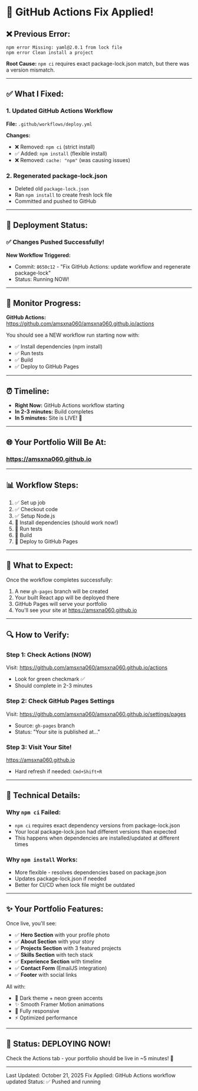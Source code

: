 # 🔧 GitHub Actions Fix Applied!

## ❌ Previous Error:
```
npm error Missing: yaml@2.0.1 from lock file
npm error Clean install a project
```

**Root Cause:** `npm ci` requires exact package-lock.json match, but there was a version mismatch.

---

## ✅ What I Fixed:

### 1. Updated GitHub Actions Workflow
**File:** `.github/workflows/deploy.yml`

**Changes:**
- ❌ Removed: `npm ci` (strict install)
- ✅ Added: `npm install` (flexible install)
- ❌ Removed: `cache: "npm"` (was causing issues)

### 2. Regenerated package-lock.json
- Deleted old `package-lock.json`
- Ran `npm install` to create fresh lock file
- Committed and pushed to GitHub

---

## 🚀 Deployment Status:

### ✅ Changes Pushed Successfully!

**New Workflow Triggered:**
- Commit: `8650c12` - "Fix GitHub Actions: update workflow and regenerate package-lock"
- Status: Running NOW!

---

## 👀 Monitor Progress:

**GitHub Actions:** https://github.com/amsxna060/amsxna060.github.io/actions

You should see a NEW workflow run starting now with:
- ✅ Install dependencies (npm install)
- ✅ Run tests
- ✅ Build
- ✅ Deploy to GitHub Pages

---

## ⏰ Timeline:

- **Right Now:** GitHub Actions workflow starting
- **In 2-3 minutes:** Build completes
- **In 5 minutes:** Site is LIVE! 🎉

---

## 🌐 Your Portfolio Will Be At:

### https://amsxna060.github.io

---

## 📊 Workflow Steps:

1. ✅ Set up job
2. ✅ Checkout code
3. ✅ Setup Node.js
4. 🔄 Install dependencies (should work now!)
5. 🔄 Run tests
6. 🔄 Build
7. 🔄 Deploy to GitHub Pages

---

## 🎯 What to Expect:

Once the workflow completes successfully:
1. A new `gh-pages` branch will be created
2. Your built React app will be deployed there
3. GitHub Pages will serve your portfolio
4. You'll see your site at https://amsxna060.github.io

---

## 🔍 How to Verify:

### Step 1: Check Actions (NOW)
Visit: https://github.com/amsxna060/amsxna060.github.io/actions
- Look for green checkmark ✅
- Should complete in 2-3 minutes

### Step 2: Check GitHub Pages Settings
Visit: https://github.com/amsxna060/amsxna060.github.io/settings/pages
- Source: `gh-pages` branch
- Status: "Your site is published at..."

### Step 3: Visit Your Site!
https://amsxna060.github.io
- Hard refresh if needed: `Cmd+Shift+R`

---

## 📝 Technical Details:

### Why `npm ci` Failed:
- `npm ci` requires exact dependency versions from package-lock.json
- Your local package-lock.json had different versions than expected
- This happens when dependencies are installed/updated at different times

### Why `npm install` Works:
- More flexible - resolves dependencies based on package.json
- Updates package-lock.json if needed
- Better for CI/CD when lock file might be outdated

---

## ✨ Your Portfolio Features:

Once live, you'll see:
- ✅ **Hero Section** with your profile photo
- ✅ **About Section** with your story
- ✅ **Projects Section** with 3 featured projects
- ✅ **Skills Section** with tech stack
- ✅ **Experience Section** with timeline
- ✅ **Contact Form** (EmailJS integration)
- ✅ **Footer** with social links

All with:
- 🎨 Dark theme + neon green accents
- ✨ Smooth Framer Motion animations
- 📱 Fully responsive
- ⚡ Optimized performance

---

## 🎉 Status: DEPLOYING NOW!

Check the Actions tab - your portfolio should be live in ~5 minutes! 🚀

---

Last Updated: October 21, 2025
Fix Applied: GitHub Actions workflow updated
Status: ✅ Pushed and running
